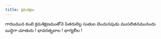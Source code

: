 ```yaml
---
title: క్రమశిక్షణ
---
```

గారబమున కంటె క్రమశిక్షణముతోనె 
పితరులెల్ల సుతుల బెంచునపుడు 
ముసలితనమునందు బుద్ధిగా చూతురు ! 
భావరత్నబాల ! భాగ్యలీల !